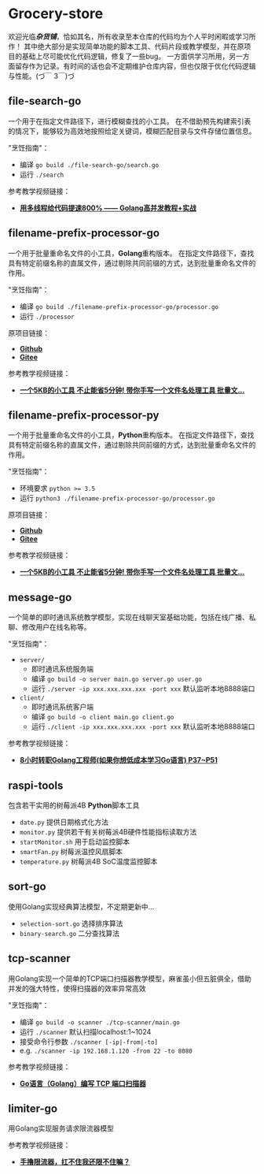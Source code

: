 # Grocery-store
欢迎光临***杂货铺***，恰如其名，所有收录至本仓库的代码均为个人平时闲暇或学习所作！
其中绝大部分是实现简单功能的脚本工具、代码片段或教学模型，并在原项目的基础上尽可能优化代码逻辑，修复了一些bug。
一方面供学习所用，另一方面留存作为记录。有时间的话也会不定期维护仓库内容，但也仅限于优化代码逻辑与性能。(づ￣ 3￣)づ


## file-search-go
一个用于在指定文件路径下，进行模糊查找的小工具。
在不借助预先构建索引表的情况下，能够较为高效地按照给定关键词，模糊匹配目录与文件存储位置信息。

"烹饪指南"：
- 编译 `go build ./file-search-go/search.go`
- 运行 `./search`

参考教学视频链接：
- **[用多线程给代码提速800% —— Golang高并发教程+实战](https://www.bilibili.com/video/BV1qT4y1c77u)**


## filename-prefix-processor-go
一个用于批量重命名文件的小工具，**Golang**重构版本。
在指定文件路径下，查找具有特定前缀名称的直属文件，通过剔除共同前缀的方式，达到批量重命名文件的作用。

"烹饪指南"：
- 编译 `go build ./filename-prefix-processor-go/processor.go`
- 运行 `./processor`

原项目链接：
- **[Github](https://github.com/chemicalfiber/file-name-prefix-processor)**
- **[Gitee](https://gitee.com/chemicalfiber/file-name-prefix-processor)**

参考教学视频链接：
- **[一个5KB的小工具 不止能省5分钟! 带你手写一个文件名处理工具 批量文...](https://www.bilibili.com/video/BV1Bq4y1K7Uz)**


## filename-prefix-processor-py
一个用于批量重命名文件的小工具，**Python**重构版本。
在指定文件路径下，查找具有特定前缀名称的直属文件，通过剔除共同前缀的方式，达到批量重命名文件的作用。

"烹饪指南"：
- 环境要求 `python >= 3.5`
- 运行 `python3 ./filename-prefix-processor-go/processor.go`

原项目链接：
- **[Github](https://github.com/chemicalfiber/file-name-prefix-processor)**
- **[Gitee](https://gitee.com/chemicalfiber/file-name-prefix-processor)**

参考教学视频链接：
- **[一个5KB的小工具 不止能省5分钟! 带你手写一个文件名处理工具 批量文...](https://www.bilibili.com/video/BV1Bq4y1K7Uz)**

## message-go
一个简单的即时通讯系统教学模型，实现在线聊天室基础功能，包括在线广播、私聊、修改用户在线名称等。

"烹饪指南"：
- `server/`
  - 即时通讯系统服务端
  - 编译 `go build -o server main.go server.go user.go`
  - 运行 `./server -ip xxx.xxx.xxx.xxx -port xxx` 默认监听本地8888端口
- `client/`
  - 即时通讯系统客户端
  - 编译 `go build -o client main.go client.go`
  - 运行 `./client -ip xxx.xxx.xxx.xxx -port xxx` 默认监听本地8888端口

参考教学视频链接：
- **[8小时转职Golang工程师(如果你想低成本学习Go语言) P37~P51](https://www.bilibili.com/video/BV1gf4y1r79E)**


## raspi-tools
包含若干实用的树莓派4B **Python**脚本工具
- `date.py` 提供日期格式化方法
- `monitor.py` 提供若干有关树莓派4B硬件性能指标读取方法
- `startMonitor.sh` 用于启动监控脚本
- `smartFan.py` 树莓派温控风扇脚本
- `temperature.py` 树莓派4B SoC温度监控脚本


## sort-go
使用Golang实现经典算法模型，不定期更新中...
- `selection-sort.go` 选择排序算法
- `binary-search.go` 二分查找算法


## tcp-scanner
用Golang实现一个简单的TCP端口扫描器教学模型，麻雀虽小但五脏俱全，借助并发的强大特性，使得扫描器的效率异常高效

"烹饪指南"：
- 编译 `go build -o scanner ./tcp-scanner/main.go`
- 运行 `./scanner` 默认扫描localhost:1~1024
- 接受命令行参数 `./scanner [-ip|-from|-to]`
- e.g. `./scanner -ip 192.168.1.120 -from 22 -to 8080`

参考教学视频链接：
- **[Go语言（Golang）编写 TCP 端口扫描器](https://www.bilibili.com/video/BV13K4y1a7dt)**


## limiter-go
用Golang实现服务请求限流器模型

参考教学视频链接：
- **[手撸限流器，扛不住我还限不住嘛？](https://www.bilibili.com/video/BV1iq4y1p7VC)**
